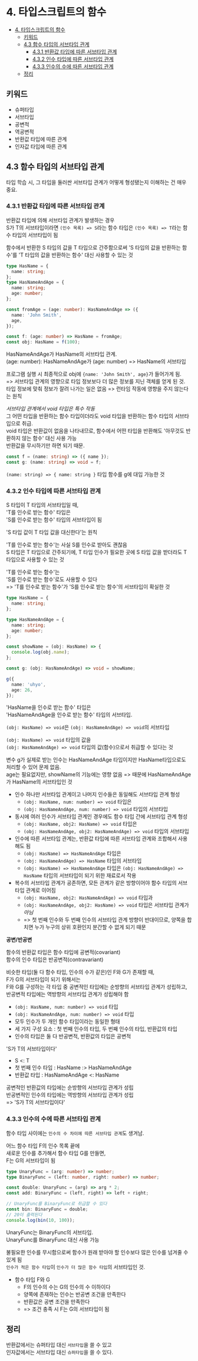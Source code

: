 # 4. 타입스크립트의 함수

- [4. 타입스크립트의 함수](#4-타입스크립트의-함수)
  - [키워드](#키워드)
  - [4.3 함수 타입의 서브타입 관계](#43-함수-타입의-서브타입-관계)
    - [4.3.1 반환값 타입에 따른 서브타입 관계](#431-반환값-타입에-따른-서브타입-관계)
    - [4.3.2 인수 타입에 따른 서브타입 관계](#432-인수-타입에-따른-서브타입-관계)
    - [4.3.3 인수의 수에 따른 서브타입 관계](#433-인수의-수에-따른-서브타입-관계)
  - [정리](#정리)

## 키워드

- 슈퍼타입
- 서브타입
- 공변적
- 역공변적
- 반환값 타입에 따른 관계
- 인자값 타입에 따른 관계

## 4.3 함수 타입의 서브타입 관계

타입 학습 시, 그 타입을 둘러싼 서브타입 관계가 어떻게 형성됐는지 이해하는 건 매우 중요.

### 4.3.1 반환값 타입에 따른 서브타입 관계

반환값 타입에 의해 서브타입 관계가 발생하는 경우  
S가 T의 서브타입이라면 `(인수 목록) => S`라는 함수 타입은 `(인수 목록) => T`라는 함수 타입의 서브타입이 됨

함수에서 반환한 S 타입의 값을 T 타입으로 간주함으로써 'S 타입의 값을 반환하는 함수'를 'T 타입의 값을 반환하는 함수' 대신 사용할 수 있는 것

```ts
type HasName = {
  name: string;
};
type HasNameAndAge = {
  name: string;
  age: number;
};

const fromAge = (age: number): HasNameAndAge => ({
  name: 'John Smith',
  age,
});

const f: (age: number) => HasName = fromAge;
const obj: HasName = f(100);
```

HasNameAndAge가 HasName의 서브타입 관계.  
(age: number): HasNameAndAge가 (age: number) => HasName의 서브타입

프로그램 실행 시 최종적으로 obj에 `{name: 'John Smith', age}`가 들어가게 됨.  
=> 서브타입 관계의 영향으로 타입 정보보다 더 많은 정보를 지닌 객체를 얻게 된 것.  
타입 정보에 맞춰 정보가 잘려 나가는 일은 없음 => 런타임 작동에 영향을 주지 않는다는 원칙

_서브타입 관계에서 void 타입은 특수 작동_  
그 어떤 타입을 반환하는 함수 타입이더라도 void 타입을 반환하는 함수 타입의 서브타입으로 취급.  
void 타입은 반환값이 없음을 나타내므로, 함수에서 어떤 타입을 반환해도 '아무것도 반환하지 않는 함수' 대신 사용 가능  
반환값을 무시하기만 하면 되기 때문.

```ts
const f = (name: string) => ({ name });
const g: (name: string) => void = f;
```

`(name: string) => { name: string }` 타입 함수를 g에 대입 가능한 것

### 4.3.2 인수 타입에 따른 서브타입 관계

S 타입이 T 타입의 서브타입일 때,  
'T를 인수로 받는 함수' 타입은  
'S를 인수로 받는 함수' 타입의 서브타입이 됨

'S 타입 값이 T 타입 값을 대신한다'는 원칙

'T를 인수로 받는 함수'는 사실 S를 인수로 받아도 괜찮음  
S 타입은 T 타입으로 간주되기에, T 타입 인수가 필요한 곳에 S 타입 값을 받더라도 T 타입으로 사용할 수 있는 것

'T를 인수로 받는 함수'는  
'S를 인수로 받는 함수'로도 사용할 수 있다  
=> 'T를 인수로 받는 함수'가 'S를 인수로 받는 함수'의 서브타입이 확실한 것

```ts
type HasName = {
  name: string;
};

type HasNameAndAge = {
  name: string;
  age: number;
};

const showName = (obj: HasName) => {
  console.log(obj.name);
};

const g: (obj: HasNameAndAge) => void = showName;

g({
  name: 'uhyo',
  age: 26,
});
```

'HasName을 인수로 받는 함수' 타입은  
'HasNameAndAge을 인수로 받는 함수' 타입의 서브타입.

`(obj: HasName) => void`은
`(obj: HasNameAndAge) => void`의 서브타입

`(obj: HasName) => void` 타입의 값을  
`(obj: HasNameAndAge) => void` 타입의 값(함수)으로서 취급할 수 있다는 것

변수 g가 실제로 받는 인수는 HasNameAndAge 타입이지만 HasName타입으로도 처리할 수 있어 문제 없음.  
age는 필요없지만, showName의 기능에는 영향 없음 => 때문에 HasNameAndAge가 HasName의 서브타입인 것

- 인수 하나만 서브타입 관계이고 나머지 인수들은 동일해도 서브타입 관계 형성
  - `(obj: HasName, num: number) => void` 타입은
  - `(obj: HasNameAndAge, num: number) => void` 타입의 서브타입
- 동시에 여러 인수가 서브타입 관계인 경우에도 함수 타입 간에 서브타입 관계 형성
  - `(obj: HasName, obj2: HasName) => void` 타입은
  - `(obj: HasNameAndAge, obj2: HasNameAndAge) => void` 타입의 서브타입
- 인수에 따른 서브타입 관계는, 반환값 타입에 따른 서브타입 관계와 조합해서 사용해도 됨
  - `(obj: HasName) => HasNameAndAge` 타입은
  - `(obj: HasNameAndAge) => HasName` 타입의 서브타입
  - `(obj: HasName) => HasNameAndAge` 타입은 `(obj: HasNameAndAge) => HasName` 타입의 서브타입이 되기 위한 재료로서 작용
- 복수의 서브타입 관계가 공존하면, 모든 관계가 같은 방향이어야 함수 타입의 서브타입 관계로 이어짐
  - `(obj: HasName, obj2: HasNameAndAge) => void` 타입과
  - `(obj: HasNameAndAge, obj2: HasName) => void` 타입은 서브타입 관계가 _아님_
  - => 첫 번째 인수와 두 번째 인수의 서브타입 관계 방향이 반대이므로, 양쪽을 합치면 누가 누구의 상위 호환인지 분간할 수 없게 되기 때문

**공변/반공변**

함수의 반환값 타입은 함수 타입에 공변적(covariant)  
함수의 인수 타입은 반공변적(contravariant)

비슷한 타입(둘 다 함수 타입, 인수의 수가 같은)인 F와 G가 존재할 때,  
F가 G의 서브타입이 되기 위해서는  
F와 G를 구성하는 각 타입 중 공변적인 타입에는 순방향의 서브타입 관계가 성립하고,  
반공변적 타입에는 역방향의 서브타입 관계가 성립해야 함

- `(obj: HasName, num: number) => void` 타입
- `(obj: HasNameAndAge, num: number) => void` 타입
- 모두 인수가 두 개인 함수 타입이라는 동일한 형태
- 세 가지 구성 요소 : 첫 번째 인수의 타입, 두 번째 인수의 타입, 반환값의 타입
- 인수의 타입은 둘 다 반공변적, 반환값의 타입은 공변적

'S가 T의 서브타입이다'

- S <: T
- 첫 번째 인수 타입 : HasName :> HasNameAndAge
- 반환값 타입 : HasNameAndAge <: HasName

공변적인 반환값의 타입에는 순방향의 서브타입 관계가 성립  
반공변적인 인수의 타입에는 역방향의 서브타입 관계가 성립  
=> 'S가 T의 서브타입이다'

### 4.3.3 인수의 수에 따른 서브타입 관계

함수 타입 사이에는 `인수의 수 차이에 따른 서브타입 관계`도 생겨남.

어느 함수 타입 F의 인수 목록 끝에  
새로운 인수를 추가해서 함수 타입 G를 만들면,  
F는 G의 서브타입이 됨

```ts
type UnaryFunc = (arg: number) => number;
type BinaryFunc = (left: number, right: number) => number;

const double: UnaryFunc = (arg) => arg * 2;
const add: BinaryFunc = (left, right) => left + right;

// UnaryFunc를 BinaryFunc로 취급할 수 있다
const bin: BinaryFunc = double;
// 20이 출력된다
console.log(bin(10, 100));
```

UnaryFunc는 BinaryFunc의 서브타입.  
UnaryFunc를 BinaryFunc 대신 사용 가능

불필요한 인수를 무시함으로써 함수가 원래 받아야 할 인수보다 많은 인수를 넘겨줄 수 있게 됨  
`인수가 적은 함수 타입`이 `인수가 더 많은 함수 타입`의 서브타입인 것.

- 함수 타입 F와 G
  - F의 인수의 수는 G의 인수의 수 이하이다
  - 양쪽에 존재하는 인수는 반공변 조건을 만족한다
  - 반환값은 공변 조건을 만족한다
  - => 조건 충족 시 F는 G의 서브타입이 됨

## 정리

반환값에서는 슈퍼타입 대신 `서브타입`을 쓸 수 있고  
인자값에서는 서브타입 대신 `슈퍼타입`을 쓸 수 있다.
